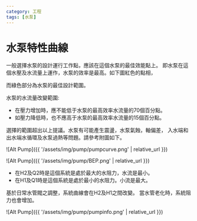 ```yaml
---
category: 工程 
tags: [水泵]
---
```


# 水泵特性曲線

一般選擇水泵的設計運行工作點，應該在這個水泵的最佳效能點上。
即水泵在這個水壓及水流量上運作，水泵的效率是最高。如下圖紅色的點相，

而綠色部分為水泵的最佳設計範圍。

水泵的水流量改變範圍:
 - 在壓力增加時，應不能低于水泵的最高效率水流量的70個百分點。
 - 如壓力降低時，也不應高于水泵的最高效率水流量的15個百分點。
 
選擇的範圍超出以上提議。水泵有可能產生震盪，水泵氣蝕，軸偏差，
入水端和出水端水循環及水泵過熱等問題。請參考附圖如下。

![Alt Pump]({{ '/assets/img/pump/pumpcurve.png' | relative_url }})


![Alt Pump]({{ '/assets/img/pump/BEP.png' | relative_url }})

 - 在H2及Q2時是這個系統是處於最大的水阻力，水流是最小。
 - 在H1及Q1時是這個系統是處於最小的水阻力。小流是最大。

基於日常水管閥之調整，系統曲線會在H2及H1之間改變。
當水管老化時，系統阻力也會增加。

![Alt Pump]({{ '/assets/img/pump/pumpinfo.png' | relative_url }})
